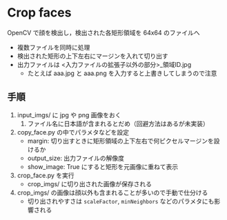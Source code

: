# Crop faces

OpenCV で顔を検出し，検出された各矩形領域を 64x64 のファイルへ

- 複数ファイルを同時に処理
- 検出された矩形の上下左右にマージンを入れて切り出す
- 出力ファイルは <入力ファイルの拡張子以外の部分>_領域ID.jpg
  - たとえば aaa.jpg と aaa.png を入力すると上書きしてしまうので注意

## 手順

1. input_imgs/ に jpg や png 画像をおく
   1. ファイル名に日本語が含まれるとだめ（回避方法はあるが未実装）
2. copy_face.py の中でパラメタなどを設定
   - margin: 切り出すときに矩形領域の上下左右で何ピクセルマージンを設けるか
   - output_size: 出力ファイルの解像度
   - show_image: True にすると矩形を元画像に重ねて表示
3. crop_face.py を実行
   - crop_imgs/ に切り出された画像が保存される
4. crop_imgs/ の画像は顔以外も含まれることが多いので手動で仕分ける
   - 切り出されやすさは `scaleFactor`, `minNeighbors` などのパラメタにも影響される
